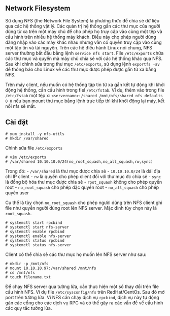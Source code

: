 ## Network Filesystem
Sử dụng NFS (the Network File System) là phương thức để chia sẻ dữ liệu qua các hệ thống vật lý.
Các quản trị hệ thống gắn các thư mục của người dùng từ xa trên một máy chủ để cho phép họ truy cập vào cùng một tệp và cấu hình trên nhiều hệ thống máy khách. Điều này cho phép người dùng đăng nhập vào các máy khác nhau nhưng vẫn có quyền truy cập vào cùng một tập tin và tài nguyên.
Trên các hệ điều hành Linux nói chung, NFS server thường bắt đầu bằng lệnh `service nfs start`.
File `/etc/exports` chứa các thư mục và quyền mà máy chủ chia sẻ với các hệ thống khác qua NFS.
Sau khi chỉnh sửa trong thư mục `/etc/exports`, sử dụng lệnh `exportfs -av` để thông báo cho Linux về các thư mục được phép được gắn từ xa bằng NFS.

Trên máy client, nếu muốn có hệ thống tập tin từ xa gắn kết tự động khi khởi động hệ thống, cần cấu hình trong fiel `/etc/fstab`.
Ví dụ, thêm vào trong file `/etc/fstab` một tệp x: `<servername>:/shared /mnt/nfs/shared nfs defaults 0 0`
nếu bạn mount thư mục bằng lệnh trực tiếp thì khi khởi động lại máy, kết nối nfs sẽ mất.

## Cài đặt

```
# yum install -y nfs-utils
# mkdir /var/shared
```
Chỉnh sửa file `/etc/exports`

```
# vim /etc/exports
# /var/shared 10.10.10.0/24(no_root_squash,no_all_squash,rw,sync)
```

Trong đó:
	- `/var/shared` là thư mục được chia sẻ
	- `10.10.10.0/24` là dải địa chỉ IP client
	- `rw` là quyền cho phép client đối với thư mục đc chia sẻ
	- `sync` là đồng bộ hóa thư mục được chia sẻ
	- `root_squash` không cho phép quyền root
	- `no_root_squash` cho phép đặc quyền root
	- `no_all_squash` cho phép quyền user

Cụ thể là tùy chọn `no_root_squash` cho phép người dùng trên NFS client ghi file như quyền người dùng root lên NFS server.
Mặc đinh tùy chọn này là `root_squash`.
```
# systemctl start rpcbind
# systemctl start nfs-server
# systemctl enable rpcbind
# systemctl enable nfs-server
# systemctl status rpcbind
# systemctl status nfs-server
```

Client có thể chia sẻ các thư mục họ muốn lên NFS server như sau:
```
# mkdir -p /mnt/nfs
# mount 10.10.10.97:/var/shared /mnt/nfs
# cd /mnt/nfs
# touch filename.txt
```

Để chạy NFS server qua tường lửa, cần thực hiện một số thay đổi trên file cấu hình NFS.
Ví dụ file `/etc/sysconfig/nfs` trên RedHat/CentOs. Sau đó mở port trên tường lửa.
Vì NFS cần chạy dịch vụ `rpcbind`, dịch vụ này tự động gán các cổng cho các dịch vụ RPC và có thể gây ra các vấn đề về cấu hình các quy tắc tường lửa.
	
